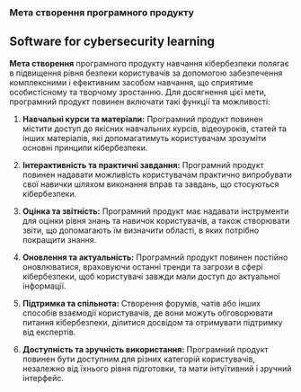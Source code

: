 ### Мета створення програмного продукту
## Software for cybersecurity learning

**Мета створення** програмного продукту навчання кібербезпеки полягає в підвищення рівня безпеки користувачів за допомогою забезпечення комплексними і ефективним засобом навчання, що сприятиме особистісному та творчому зростанню. Для досягнення цієї мети, програмний продукт повинен включати такі функції та можливості:

1. **Навчальні курси та матеріали:** Програмний продукт повинен містити доступ до якісних навчальних курсів, відеоуроків, статей та інших матеріалів, які допомагатимуть користувачам зрозуміти основні принципи кібербезпеки.

2. **Інтерактивність та практичні завдання:** Програмний продукт повинен надавати можливість користувачам практично випробувати свої навички шляхом виконання вправ та завдань, що стосуються кібербезпеки.

3. **Оцінка та звітність:** Програмний продукт має надавати інструменти для оцінки рівня знань та навичок користувачів, а також створювати звіти, що допомагають їм визначити області, в яких потрібно покращити знання.

4. **Оновлення та актуальність:** Програмний продукт повинен постійно оновлюватися, враховуючи останні тренди та загрози в сфері кібербезпеки, щоб користувачі завжди мали доступ до актуальної інформації.

5. **Підтримка та спільнота:** Створення форумів, чатів або інших способів взаємодії користувачів, де вони можуть обговорювати питання кібербезпеки, ділитися досвідом та отримувати підтримку від експертів.

6. **Доступність та зручність використання:** Програмний продукт повинен бути доступним для різних категорій користувачів, незалежно від їхнього рівня підготовки, та мати інтуїтивний і зручний інтерфейс.
